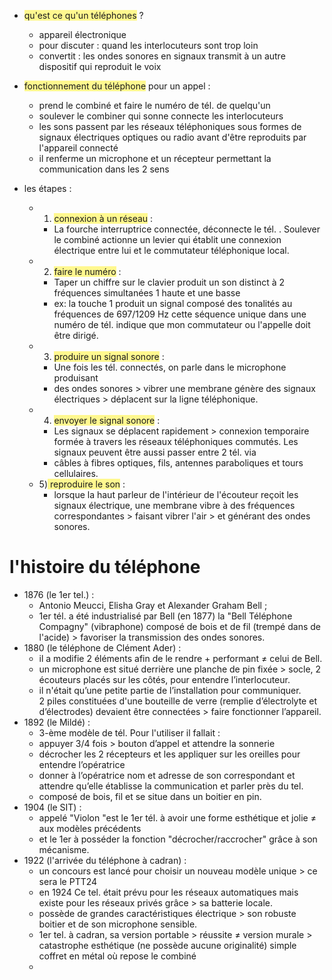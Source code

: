 
- <span style="background:#fff88f">qu'est ce qu'un téléphones</span> ?
	- appareil électronique
	- pour discuter : quand les interlocuteurs sont trop loin 
	- convertit : les ondes sonores en signaux transmit à un autre dispositif qui reproduit le voix 

- <span style="background:#fff88f">fonctionnement du téléphone</span> pour un appel :
	- prend le combiné et faire le numéro de tél. de quelqu'un
	- soulever le combiner qui sonne connecte les interlocuteurs
	- les sons passent par les réseaux téléphoniques sous formes de signaux électriques optiques ou radio avant d'être reproduits par l'appareil connecté
	- il renferme un microphone et un récepteur permettant la communication dans les 2 sens

- les étapes :
	- 1) <span style="background:#fff88f">connexion à un réseau</span> :
		- La fourche interruptrice connectée, déconnecte le tél. . Soulever le combiné actionne un levier qui établit une connexion électrique entre lui et le commutateur téléphonique local.
	- 2) <span style="background:#fff88f">faire le numéro</span> :
		- Taper un chiffre sur le clavier produit un son distinct à 2 fréquences simultanées 1 haute et une basse
		- ex: la touche 1 produit un signal composé des tonalités au fréquences de 697/1209 Hz cette séquence unique dans une numéro de tél. indique que mon commutateur ou l'appelle doit être dirigé.
	- 3) <span style="background:#fff88f">produire un signal sonore</span> :
		- Une fois les tél. connectés, on parle dans le microphone produisant
		-  des ondes sonores > vibrer une membrane  génère des signaux électriques > déplacent sur la ligne téléphonique.
	- 4) <span style="background:#fff88f">envoyer le signal sonore</span> :
		- Les signaux se déplacent rapidement > connexion temporaire formée à travers les réseaux téléphoniques commutés. Les signaux peuvent être aussi passer entre 2 tél. via 
		- câbles à fibres optiques, fils, antennes paraboliques et tours cellulaires.
	- 5)<span style="background:#fff88f"> reproduire le son</span> :
		- lorsque la haut parleur de l'intérieur de l'écouteur reçoit les signaux électrique, une membrane vibre à des fréquences correspondantes > faisant vibrer l'air > et générant des ondes sonores.


# l'histoire du téléphone

- 1876  (le 1er tel.) :
	- Antonio Meucci, Elisha Gray et Alexander Graham Bell ;
	- 1er tél. a été industrialisé par Bell (en 1877) la "Bell Téléphone Compagny" (vibraphone) composé de bois et de fil (trempé dans de l'acide) > favoriser la transmission des ondes sonores.
- 1880 (le téléphone de Clément Ader) :
	- il a modifie 2 éléments afin de le rendre + performant ≠ celui de Bell.
	- un microphone est situé derrière une planche de pin fixée > socle,
	  2 écouteurs placés sur les côtés, pour entendre l’interlocuteur.
	- il n'était qu’une petite partie de l’installation pour communiquer.                  
	  2 piles constituées d'une bouteille de verre (remplie d’électrolyte et d’électrodes)                   devaient être connectées > faire fonctionner l’appareil.
- 1892 (le Mildé) :
	- 3-ème modèle de tél. Pour l'utiliser il fallait :
	- appuyer 3/4 fois > bouton d’appel et attendre la sonnerie 
	- décrocher les 2 récepteurs et les appliquer sur les oreilles pour entendre l’opératrice 
	- donner à l’opératrice nom et adresse de son correspondant et attendre qu’elle établisse la communication et parler près du tel.
	- composé de bois, fil et se situe dans un boitier en pin.
- 1904 (le SIT) :
	- appelé "Violon "est le 1er tél. à avoir une forme esthétique et jolie ≠ aux modèles précédents 
	- et le 1er à posséder la fonction "décrocher/raccrocher" grâce à son mécanisme.
- 1922 (l'arrivée du téléphone à cadran) :
	- un concours est lancé pour choisir un nouveau modèle unique > ce sera le PTT24 
	- en 1924 Ce tel. était prévu pour les réseaux automatiques mais existe pour les réseaux privés grâce > sa batterie locale. 
	- possède de grandes caractéristiques électrique > son robuste boitier et de son microphone sensible. 
	- 1er tel. à cadran, sa version portable > réussite ≠ version murale > catastrophe esthétique        (ne possède aucune originalité) simple coffret en métal où repose le combiné
	- 